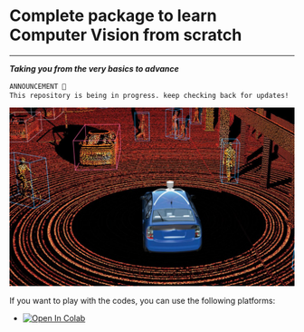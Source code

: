 # **Complete package to learn Computer Vision from scratch**
****************
***Taking you from the very basics to advance***

```
ANNOUNCEMENT 🚀
This repository is being in progress. keep checking back for updates!
```

![toolss](https://github.com/shujaat81/become_a_computer_vision_expert/blob/main/images/git_readme_cover.jpeg)

If you want to play with the codes, you can use the following platforms: 

* <a href="https://colab.research.google.com/github/shujaat81/become_a_computer_vision_expert" target="_parent"><img src="https://colab.research.google.com/assets/colab-badge.svg" alt="Open In Colab"/></a>
